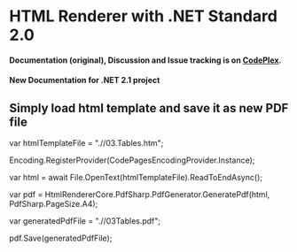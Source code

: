 HTML Renderer with .NET Standard 2.0
=============

#### Documentation (original), Discussion and Issue tracking is on [CodePlex](https://htmlrenderer.codeplex.com/).


#### New Documentation for .NET 2.1 project

## Simply load html template and save it as new PDF file

var htmlTemplateFile = ".//03.Tables.htm";

Encoding.RegisterProvider(CodePagesEncodingProvider.Instance);

var html = await File.OpenText(htmlTemplateFile).ReadToEndAsync();

var pdf = HtmlRendererCore.PdfSharp.PdfGenerator.GeneratePdf(html, PdfSharp.PageSize.A4);

var generatedPdfFile = ".//03Tables.pdf";

pdf.Save(generatedPdfFile);
			

